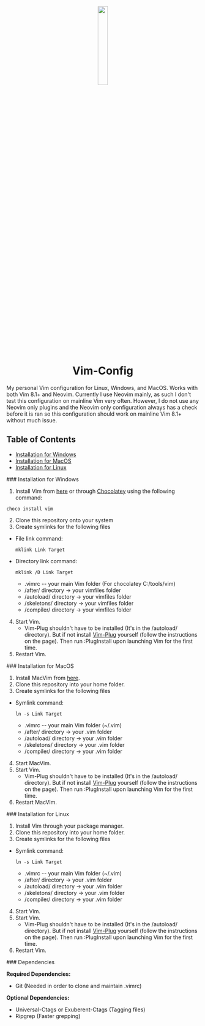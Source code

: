 <p align="center"><img src="https://cdn.iconscout.com/icon/free/png-256/vim-283379.png" width="23%"/></p>
<h1 align="center">Vim-Config</h1>

My personal Vim configuration for Linux, Windows, and MacOS. Works with both Vim 8.1+ and Neovim.
Currently I use Neovim mainly, as such I don't test this configuration on mainline Vim very
often. However, I do not use any Neovim only plugins and the Neovim only configuration always
has a check before it is ran so this configuration should work on mainline Vim 8.1+ without 
much issue.

## Table of Contents
- [Installation for Windows](#installation-for-windows)
- [Installation for MacOS](#installation-for-macos)
- [Installation for Linux](#installation-for-linux)

<a name="installation-for-windows">
### Installation for Windows

1. Install Vim from [here](https://github.com/vim/vim-win32-installer/releases) or through [Chocolatey](https://chocolatey.org/) using the following command:
```
choco install vim
```
2. Clone this repository onto your system
3. Create symlinks for the following files
  * File link command:
    ```
    mklink Link Target
    ```
  * Directory link command:
    ```
    mklink /D Link Target
    ```

    * .vimrc -- your main Vim folder (For chocolatey C:/tools/vim)
    * /after/ directory -> your vimfiles folder
    * /autoload/ directory -> your vimfiles folder
    * /skeletons/ directory -> your vimfiles folder
    * /compiler/ directory -> your vimfiles folder
4. Start Vim.
    * Vim-Plug shouldn't have to be installed (It's in the /autoload/ directory). 
    But if not install [Vim-Plug](https://github.com/junegunn/vim-plug) yourself (follow the instructions on the page). 
    Then run :PlugInstall upon launching Vim for the first time.
5. Restart Vim.

<a name="installation-for-macos"/>
### Installation for MacOS

1. Install MacVim from [here](https://github.com/macvim-dev/macvim/releases/tag/snapshot-161).
2. Clone this repository into your home folder.
3. Create symlinks for the following files
  * Symlink command:
    ```
    ln -s Link Target
    ```

    * .vimrc -- your main Vim folder (~/.vim)
    * /after/ directory -> your .vim folder
    * /autoload/ directory -> your .vim folder
    * /skeletons/ directory -> your .vim folder
    * /compiler/ directory -> your .vim folder
4. Start MacVim.
5. Start Vim.
    * Vim-Plug shouldn't have to be installed (It's in the /autoload/ directory). 
    But if not install [Vim-Plug](https://github.com/junegunn/vim-plug) yourself (follow the instructions on the page). 
    Then run :PlugInstall upon launching Vim for the first time.
6. Restart MacVim.

<a name="installation-for-linux"/>
### Installation for Linux

1. Install Vim through your package manager.
2. Clone this repository into your home folder.
3. Create symlinks for the following files
  * Symlink command:
    ```
    ln -s Link Target
    ```

    * .vimrc -- your main Vim folder (~/.vim)
    * /after/ directory -> your .vim folder
    * /autoload/ directory -> your .vim folder
    * /skeletons/ directory -> your .vim folder
    * /compiler/ directory -> your .vim folder
4. Start Vim.
5. Start Vim.
    * Vim-Plug shouldn't have to be installed (It's in the /autoload/ directory). 
    But if not install [Vim-Plug](https://github.com/junegunn/vim-plug) yourself (follow the instructions on the page). 
    Then run :PlugInstall upon launching Vim for the first time.
6. Restart Vim.

<a name="dependencies"/>
### Dependencies

**Required Dependencies:**

* Git (Needed in order to clone and maintain .vimrc)

**Optional Dependencies:**

* Universal-Ctags or Exuberent-Ctags (Tagging files)
* Ripgrep (Faster grepping)
